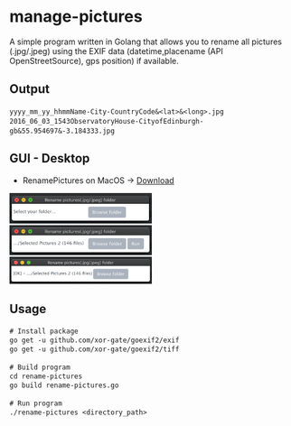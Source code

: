 # manage-pictures
A simple program written in Golang that allows you to rename all pictures (.jpg/.jpeg) using the EXIF data (datetime,placename (API OpenStreetSource), gps position) if available.

## Output
`yyyy_mm_yy_hhmmName-City-CountryCode&<lat>&<long>.jpg`   
`2016_06_03_1543ObservatoryHouse-CityofEdinburgh-gb&55.954697&-3.184333.jpg`

## GUI - Desktop

- RenamePictures on MacOS &rarr; [Download](https://vomnes.github.io/download/rename-pictures-macos.zip)

<img alt="GUI 1" src="./screenshots/gui-1.png" width="50%" title="gui 1">

<img alt="GUI 2" src="./screenshots/gui-2.png" width="50%" title="gui 2">

<img alt="GUI 3" src="./screenshots/gui-3.png" width="50%" title="gui 3">

## Usage
```
# Install package
go get -u github.com/xor-gate/goexif2/exif
go get -u github.com/xor-gate/goexif2/tiff

# Build program
cd rename-pictures
go build rename-pictures.go

# Run program
./rename-pictures <directory_path>
```